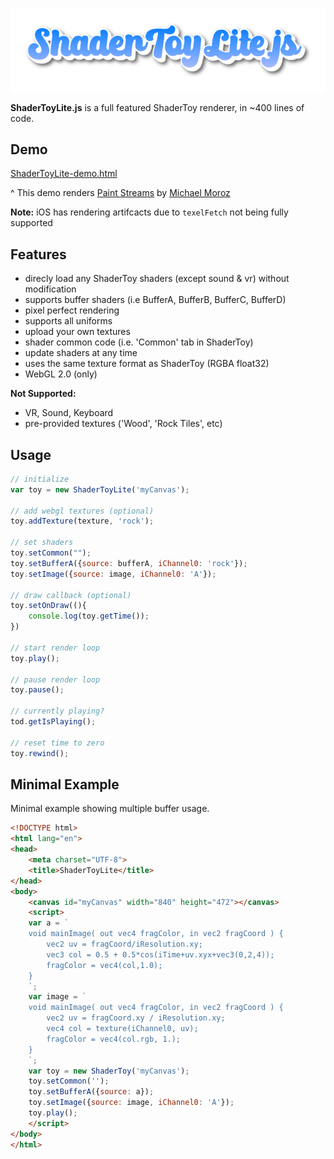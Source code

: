 
<p align="center">
<img src="https://github.com/chipweinberger/ShaderToyLite.js/blob/main/logo.png?raw=true" />
</p>

**ShaderToyLite.js** is a full featured ShaderToy renderer, in ~400 lines of code.

## Demo

[ShaderToyLite-demo.html](https://chipweinberger.github.io/ShaderToyLite.js/ShaderToyLite-demo.html)

^ This demo renders [Paint Streams](https://www.shadertoy.com/view/WtfyDj) by [Michael Moroz](https://michaelmoroz.github.io/Reintegration-Tracking/)

**Note:** iOS has rendering artifcacts due to `texelFetch` not being fully supported

## Features
- direcly load any ShaderToy shaders (except sound & vr) without modification
- supports buffer shaders (i.e BufferA, BufferB, BufferC, BufferD)
- pixel perfect rendering
- supports all uniforms
- upload your own textures
- shader common code (i.e. 'Common' tab in ShaderToy)
- update shaders at any time
- uses the same texture format as ShaderToy (RGBA float32)
- WebGL 2.0 (only)

**Not Supported:**
- VR, Sound, Keyboard
- pre-provided textures ('Wood', 'Rock Tiles', etc)

## Usage

```javascript
// initialize
var toy = new ShaderToyLite('myCanvas');

// add webgl textures (optional)
toy.addTexture(texture, 'rock');

// set shaders
toy.setCommon("");
toy.setBufferA({source: bufferA, iChannel0: 'rock'});
toy.setImage({source: image, iChannel0: 'A'});

// draw callback (optional)
toy.setOnDraw((){
    console.log(toy.getTime());
})

// start render loop
toy.play();

// pause render loop
toy.pause();

// currently playing?
tod.getIsPlaying();

// reset time to zero
toy.rewind();
```

## Minimal Example

Minimal example showing multiple buffer usage.

```html
<!DOCTYPE html>
<html lang="en">
<head>
    <meta charset="UTF-8">
    <title>ShaderToyLite</title>
</head>
<body>
    <canvas id="myCanvas" width="840" height="472"></canvas>
    <script>
    var a = `
    void mainImage( out vec4 fragColor, in vec2 fragCoord ) {
        vec2 uv = fragCoord/iResolution.xy;
        vec3 col = 0.5 + 0.5*cos(iTime+uv.xyx+vec3(0,2,4));
        fragColor = vec4(col,1.0);
    }
    `;
    var image = `
    void mainImage( out vec4 fragColor, in vec2 fragCoord ) {  
        vec2 uv = fragCoord.xy / iResolution.xy;
        vec4 col = texture(iChannel0, uv);
        fragColor = vec4(col.rgb, 1.);
    }
    `;
    var toy = new ShaderToy('myCanvas');
    toy.setCommon('');
    toy.setBufferA({source: a});
    toy.setImage({source: image, iChannel0: 'A'});
    toy.play();
    </script>
</body>
</html>
```
